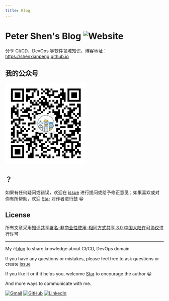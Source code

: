 ```yaml
---
title: Blog
---
```


# Peter Shen's Blog ![Website](https://img.shields.io/website?url=https%3A%2F%2Fshenxianpeng.github.io%2F)

分享 CI/CD、DevOps 等软件领域知识，博客地址：https://shenxianpeng.github.io

##  我的公众号

![公众号二维码](about/index/qrcode.jpg)

## ？

如果有任何疑问或错误，欢迎在 [issue](https://github.com/shenxianpeng/blog/issues) 进行提问或给予修正意见；如果喜欢或对你有所帮助，欢迎 [Star](https://github.com/shenxianpeng/blog/) 对作者进行鼓 😀

## License

所有文章采用[知识共享署名-非商业性使用-相同方式共享 3.0 中国大陆许可协议](https://creativecommons.org/licenses/by-nc-sa/3.0/cn/)进行许可

---

My 🔥[blog](https://shenxianpeng.github.io/) to share knowledge about CI/CD, DevOps domain.

If you have any questions or mistakes, please feel free to ask questions or create [issue](https://github.com/shenxianpeng/blog/issues)

If you like it or if it helps you, welcome [Star](https://github.com/shenxianpeng/blog) to encourage the author 😀

And more ways to communicate with me.

<a href="mailto:xianpeng.shen@gmail.com"><img alt="Gmail" title="Gmail" height="32" width="32" src="https://raw.githubusercontent.com/shenxianpeng/shenxianpeng/master/assets/gmail.svg"></a>
<a href="https://github.com/shenxianpeng"><img alt="GitHub" title="GitHub" height="32" width="32" src="https://raw.githubusercontent.com/shenxianpeng/shenxianpeng/master/assets/github.svg"></a>
<a href="https://www.linkedin.com/in/xianpeng-shen/"><img alt="LinkedIn" title="LinkedIn" height="32" width="32" src="https://raw.githubusercontent.com/shenxianpeng/shenxianpeng/master/assets/linkedin.svg"></a>
